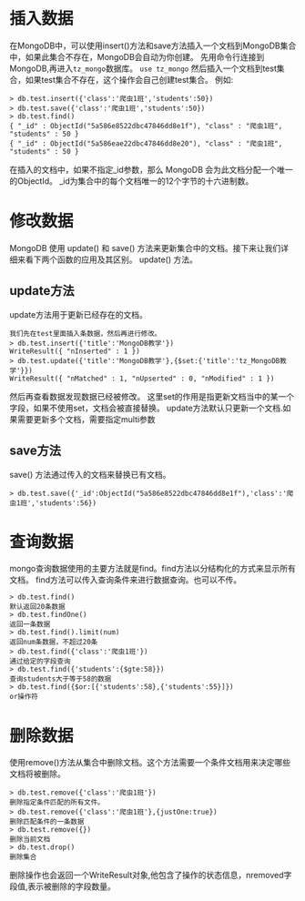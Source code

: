 # 插入数据
在MongoDB中，可以使用insert()方法和save方法插入一个文档到MongoDB集合中，如果此集合不存在，MongoDB会自动为你创建。
先用命令行连接到MongoDB,再进入`tz_mongo`数据库。
`use tz_mongo`
然后插入一个文档到test集合，如果test集合不存在，这个操作会自己创建test集合。
例如:
```
> db.test.insert({'class':'爬虫1班','students':50})
> db.test.save({'class':'爬虫1班','students':50})
> db.test.find()
{ "_id" : ObjectId("5a586e8522dbc47846dd8e1f"), "class" : "爬虫1班", "students" : 50 }
{ "_id" : ObjectId("5a586eae22dbc47846dd8e20"), "class" : "爬虫1班", "students" : 50 }
```
在插入的文档中，如果不指定_id参数，那么 MongoDB 会为此文档分配一个唯一的ObjectId。
_id为集合中的每个文档唯一的12个字节的十六进制数。

# 修改数据
MongoDB 使用 update() 和 save() 方法来更新集合中的文档。接下来让我们详细来看下两个函数的应用及其区别。
update() 方法。

## update方法
update方法用于更新已经存在的文档。
```
我们先在test里面插入条数据，然后再进行修改。
> db.test.insert({'title':'MongoDB教学'})
WriteResult({ "nInserted" : 1 })
> db.test.update({'title':'MongoDB教学'},{$set:{'title':'tz_MongoDB教学'}})
WriteResult({ "nMatched" : 1, "nUpserted" : 0, "nModified" : 1 })
```
然后再查看数据发现数据已经被修改。
这里set的作用是指更新文档当中的某一个字段，如果不使用set，文档会被直接替换。
update方法默认只更新一个文档.如果需要更新多个文档，需要指定multi参数

## save方法
save() 方法通过传入的文档来替换已有文档。
```
> db.test.save({'_id':ObjectId("5a586e8522dbc47846dd8e1f"),'class':'爬虫1班','students':56})
```
# 查询数据
mongo查询数据使用的主要方法就是find。find方法以分结构化的方式来显示所有文档。
find方法可以传入查询条件来进行数据查询。也可以不传。
```
> db.test.find()
默认返回20条数据
> db.test.findOne()
返回一条数据
> db.test.find().limit(num)
返回num条数据，不超过20条
> db.test.find({'class':'爬虫1班'})
通过给定的字段查询
> db.test.find({'students':{$gte:58}})
查询students大于等于58的数据
> db.test.find({$or:[{'students':58},{'students':55}]})
or操作符
```
# 删除数据
使用remove()方法从集合中删除文档。这个方法需要一个条件文档用来决定哪些文档将被删除。
```
> db.test.remove({'class':'爬虫1班'})
删除指定条件匹配的所有文件。
> db.test.remove({'class':'爬虫1班'},{justOne:true})
删除匹配条件的一条数据
> db.test.remove({})
删除当前文档
> db.test.drop()
删除集合
```
删除操作也会返回一个WriteResult对象,他包含了操作的状态信息，nremoved字段值,表示被删除的字段数量。




